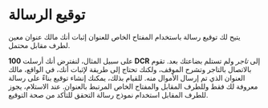 # توقيع الرسالة

يتيح لك توقيع رسالة باستخدام المفتاح الخاص للعنوان إثبات أنك مالك عنوان معين لطرف مقابل محتمل.

على سبيل المثال، لنفترض أنك أرسلت **100 DCR** إلى _تاجر_ ولم تستلم بضاعتك بعد. تقوم بالاتصال بالتاجر وتشرح الموقف، ولكنك تحتاج إلى طريقة لإثبات أنك، في الواقع، مالك العنوان الذي تم إرسال الأموال منه. للقيام بذلك، يمكنك إنشاء توقيع بناءً على رسالة معروفة لك فقط وللطرف المقابل والمفتاح الخاص المرتبط بالعنوان. عند الاستلام، يجوز للطرف المقابل استخدام نموذج رسالة التحقق للتأكد من صحة التوقيع.
